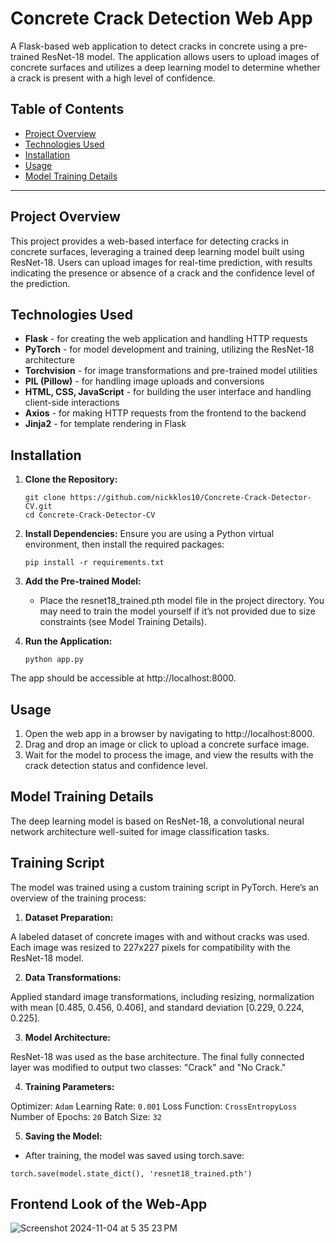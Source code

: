 # Concrete Crack Detection Web App

A Flask-based web application to detect cracks in concrete using a pre-trained ResNet-18 model. The application allows users to upload images of concrete surfaces and utilizes a deep learning model to determine whether a crack is present with a high level of confidence.

## Table of Contents
- [Project Overview](#project-overview)
- [Technologies Used](#technologies-used)
- [Installation](#installation)
- [Usage](#usage)
- [Model Training Details](#model-training-details)

---

## Project Overview

This project provides a web-based interface for detecting cracks in concrete surfaces, leveraging a trained deep learning model built using ResNet-18. Users can upload images for real-time prediction, with results indicating the presence or absence of a crack and the confidence level of the prediction.


## Technologies Used

- **Flask** - for creating the web application and handling HTTP requests
- **PyTorch** - for model development and training, utilizing the ResNet-18 architecture
- **Torchvision** - for image transformations and pre-trained model utilities
- **PIL (Pillow)** - for handling image uploads and conversions
- **HTML, CSS, JavaScript** - for building the user interface and handling client-side interactions
- **Axios** - for making HTTP requests from the frontend to the backend
- **Jinja2** - for template rendering in Flask

## Installation

1. **Clone the Repository:**
   ```
   git clone https://github.com/nickklos10/Concrete-Crack-Detector-CV.git
   cd Concrete-Crack-Detector-CV
   ```

2. **Install Dependencies:** Ensure you are using a Python virtual environment, then install the required packages:
   ```
   pip install -r requirements.txt
   ```
   
3. **Add the Pre-trained Model:**
   - Place the resnet18_trained.pth model file in the project directory. You may need to train the model yourself if it’s not provided due to size constraints (see Model         Training Details).

4. **Run the Application:**
   ```
   python app.py
   ```
The app should be accessible at http://localhost:8000.


## Usage

1. Open the web app in a browser by navigating to http://localhost:8000.
2. Drag and drop an image or click to upload a concrete surface image.
3. Wait for the model to process the image, and view the results with the crack detection status and confidence level.
   

## Model Training Details
The deep learning model is based on ResNet-18, a convolutional neural network architecture well-suited for image classification tasks.


## Training Script
The model was trained using a custom training script in PyTorch. Here’s an overview of the training process:

1. **Dataset Preparation:**

A labeled dataset of concrete images with and without cracks was used. Each image was resized to 227x227 pixels for compatibility with the ResNet-18 model.

2. **Data Transformations:**

Applied standard image transformations, including resizing, normalization with mean [0.485, 0.456, 0.406], and standard deviation [0.229, 0.224, 0.225].

3. **Model Architecture:**

ResNet-18 was used as the base architecture. The final fully connected layer was modified to output two classes: "Crack" and "No Crack."

4. **Training Parameters:**

Optimizer: `Adam`
Learning Rate: `0.001`
Loss Function: `CrossEntropyLoss`
Number of Epochs: `20`
Batch Size: `32`

5. **Saving the Model:**

- After training, the model was saved using torch.save:
```
torch.save(model.state_dict(), 'resnet18_trained.pth')
```

## Frontend Look of the Web-App

![Screenshot 2024-11-04 at 5 35 23 PM](https://github.com/user-attachments/assets/765ee6e2-79ed-4095-9bd0-c2ccc9cf95a0)


